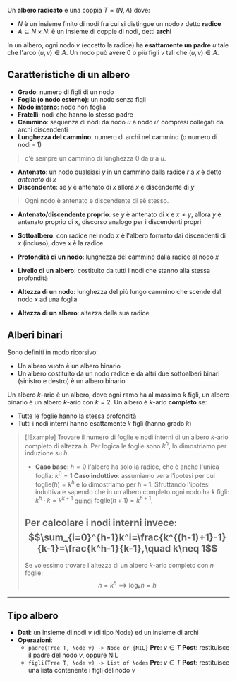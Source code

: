 Un **albero radicato** è una coppia $T=(N,A)$ dove:
- $N$ è un insieme finito di nodi fra cui si distingue un nodo $r$ detto **radice**
- $A\subseteq N\times N$: è un insieme di coppie di nodi, detti **archi**

In un albero, ogni nodo $v$ (eccetto la radice) ha **esattamente un padre** $u$ tale che l'arco $(u,v)\in A$.
Un nodo può avere $0$ o più figli $v$ tali che $(u, v)\in A$.
## Caratteristiche di un albero
- **Grado**: numero di figli di un nodo
- **Foglia (o nodo esterno)**: un nodo senza figli
- **Nodo interno**: nodo non foglia
- **Fratelli**: nodi che hanno lo stesso padre
- **Cammino**: sequenza di nodi da nodo $u$ a nodo $u'$ compresi collegati da archi discendenti
- **Lunghezza del cammino**: numero di archi nel cammino (o numero di nodi - 1)
>c'è sempre un cammino di lunghezza $0$ da $u$ a $u$.

- **Antenato**: un nodo qualsiasi $y$ in un cammino dalla radice $r$ a $x$ è detto _antenato_ di $x$
- **Discendente**: se $y$ è antenato di $x$ allora $x$ è discendente di $y$ 
>Ogni nodo è antenato e discendente di sè stesso.
- **Antenato/discendente proprio**: se $y$ è antenato di $x$ e $x\neq y$, allora $y$ è antenato proprio di $x$, discorso analogo per i discendenti propri

- **Sottoalbero**: con radice nel nodo $x$ è l'albero formato dai discendenti di $x$ (incluso), dove $x$ è la radice
- **Profondità di un nodo**: lunghezza del cammino dalla radice al nodo $x$
- **Livello di un albero**: costituito da tutti i nodi che stanno alla stessa profondità
- **Altezza di un nodo**: lunghezza del più lungo cammino che scende dal nodo $x$ ad una foglia
- **Altezza di un albero**: altezza della sua radice

## Alberi binari
Sono definiti in modo ricorsivo:
- Un albero vuoto è un albero binario
- Un albero costituito da un nodo radice e da altri due sottoalberi binari (sinistro e destro) è un albero binario

Un albero $k$-ario è un albero, dove ogni ramo ha al massimo $k$ figli, un albero binario è un albero $k$-ario con $k=2$.
Un albero è $k$-ario **completo** se:
- Tutte le foglie hanno la stessa profondità
- Tutti i nodi interni hanno esattamente $k$ figli (hanno grado $k$)

>[!Example]
>Trovare il numero di foglie e nodi interni di un albero $k$-ario completo di altezza $h$.
>Per logica le foglie sono $k^h$, lo dimostriamo per induzione su $h$.
>- **Caso base**: $h=0$
>	l'albero ha solo la radice, che è anche l'unica foglia: $k^0=1$
>**Caso induttivo**: assumiamo vera l'ipotesi per cui $\text{foglie}(h)=k^h$ e lo dimostriamo per $h+1$.
>Sfruttando l'ipotesi induttiva e sapendo che in un albero completo ogni nodo ha $k$ figli: $k^h\cdot k=k^{k+1}$ quindi $\text{foglie}(h+1)=k^{h+1}$.
>
>Per calcolare i nodi interni invece:
>$$\sum_{i=0}^{h-1}k^i=\frac{k^{(h-1)+1}-1}{k-1}=\frac{k^h-1}{k-1},\quad k\neq 1$$
>---
>Se volessimo trovare l'altezza di un albero $k$-ario completo con $n$ foglie:
>$$n=k^h\implies\log_kn=h$$

---
## Tipo albero
- **Dati**: un insieme di nodi $v$ (di tipo Node) ed un insieme di archi
- **Operazioni**:
	- `padre(Tree T, Node v) -> Node or {NIL}`
		**Pre**: $v\in T$
		**Post**: restituisce il padre del nodo $v$, oppure NIL
	- `figli(Tree T, Node v) -> List of Nodes`
		**Pre**: $v\in T$
		**Post**: restituisce una lista contenente i figli del nodo $v$
